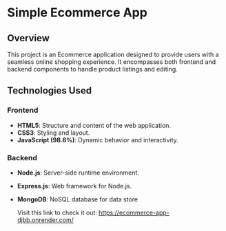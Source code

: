 # Simple Ecommerce App

## Overview

This project is an Ecommerce application designed to provide users with a seamless online shopping experience. It encompasses both frontend and backend components to handle product listings and editing.

## Technologies Used

### Frontend

- **HTML5**: Structure and content of the web application.
- **CSS3**: Styling and layout.
- **JavaScript (98.6%)**: Dynamic behavior and interactivity.

### Backend

- **Node.js**: Server-side runtime environment.
- **Express.js**: Web framework for Node.js.
- **MongoDB**: NoSQL database for data store

  Visit this link to check it out:
  https://ecommerce-app-djbb.onrender.com/
